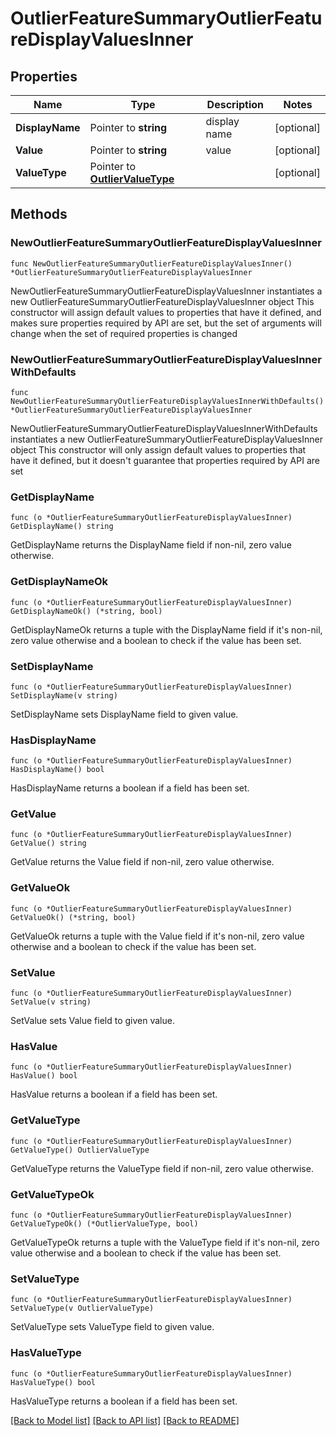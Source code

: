 # OutlierFeatureSummaryOutlierFeatureDisplayValuesInner

## Properties

Name | Type | Description | Notes
------------ | ------------- | ------------- | -------------
**DisplayName** | Pointer to **string** | display name | [optional] 
**Value** | Pointer to **string** | value | [optional] 
**ValueType** | Pointer to [**OutlierValueType**](OutlierValueType.md) |  | [optional] 

## Methods

### NewOutlierFeatureSummaryOutlierFeatureDisplayValuesInner

`func NewOutlierFeatureSummaryOutlierFeatureDisplayValuesInner() *OutlierFeatureSummaryOutlierFeatureDisplayValuesInner`

NewOutlierFeatureSummaryOutlierFeatureDisplayValuesInner instantiates a new OutlierFeatureSummaryOutlierFeatureDisplayValuesInner object
This constructor will assign default values to properties that have it defined,
and makes sure properties required by API are set, but the set of arguments
will change when the set of required properties is changed

### NewOutlierFeatureSummaryOutlierFeatureDisplayValuesInnerWithDefaults

`func NewOutlierFeatureSummaryOutlierFeatureDisplayValuesInnerWithDefaults() *OutlierFeatureSummaryOutlierFeatureDisplayValuesInner`

NewOutlierFeatureSummaryOutlierFeatureDisplayValuesInnerWithDefaults instantiates a new OutlierFeatureSummaryOutlierFeatureDisplayValuesInner object
This constructor will only assign default values to properties that have it defined,
but it doesn't guarantee that properties required by API are set

### GetDisplayName

`func (o *OutlierFeatureSummaryOutlierFeatureDisplayValuesInner) GetDisplayName() string`

GetDisplayName returns the DisplayName field if non-nil, zero value otherwise.

### GetDisplayNameOk

`func (o *OutlierFeatureSummaryOutlierFeatureDisplayValuesInner) GetDisplayNameOk() (*string, bool)`

GetDisplayNameOk returns a tuple with the DisplayName field if it's non-nil, zero value otherwise
and a boolean to check if the value has been set.

### SetDisplayName

`func (o *OutlierFeatureSummaryOutlierFeatureDisplayValuesInner) SetDisplayName(v string)`

SetDisplayName sets DisplayName field to given value.

### HasDisplayName

`func (o *OutlierFeatureSummaryOutlierFeatureDisplayValuesInner) HasDisplayName() bool`

HasDisplayName returns a boolean if a field has been set.

### GetValue

`func (o *OutlierFeatureSummaryOutlierFeatureDisplayValuesInner) GetValue() string`

GetValue returns the Value field if non-nil, zero value otherwise.

### GetValueOk

`func (o *OutlierFeatureSummaryOutlierFeatureDisplayValuesInner) GetValueOk() (*string, bool)`

GetValueOk returns a tuple with the Value field if it's non-nil, zero value otherwise
and a boolean to check if the value has been set.

### SetValue

`func (o *OutlierFeatureSummaryOutlierFeatureDisplayValuesInner) SetValue(v string)`

SetValue sets Value field to given value.

### HasValue

`func (o *OutlierFeatureSummaryOutlierFeatureDisplayValuesInner) HasValue() bool`

HasValue returns a boolean if a field has been set.

### GetValueType

`func (o *OutlierFeatureSummaryOutlierFeatureDisplayValuesInner) GetValueType() OutlierValueType`

GetValueType returns the ValueType field if non-nil, zero value otherwise.

### GetValueTypeOk

`func (o *OutlierFeatureSummaryOutlierFeatureDisplayValuesInner) GetValueTypeOk() (*OutlierValueType, bool)`

GetValueTypeOk returns a tuple with the ValueType field if it's non-nil, zero value otherwise
and a boolean to check if the value has been set.

### SetValueType

`func (o *OutlierFeatureSummaryOutlierFeatureDisplayValuesInner) SetValueType(v OutlierValueType)`

SetValueType sets ValueType field to given value.

### HasValueType

`func (o *OutlierFeatureSummaryOutlierFeatureDisplayValuesInner) HasValueType() bool`

HasValueType returns a boolean if a field has been set.


[[Back to Model list]](../README.md#documentation-for-models) [[Back to API list]](../README.md#documentation-for-api-endpoints) [[Back to README]](../README.md)


